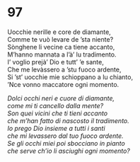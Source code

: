 # 97
  
Uocchie nerille e core de diamante,  
Comme te vuò levare de ’sta niente?  
Sònghene li vecine ca tiene accanto,  
M’hanno mannata a l’à’ lu tradimento.  
I’ voglio prejà’ Dio e tutt’ ’e sante,  
Che me levàssero a ’stu fuoco ardente,  
Si ’st’ uocchie mie schioppano a lu chianto,  
’Nce vonno maccatore ogni momento.

*Dolci occhi neri e cuore di diamante,  
come mi ti cancello dalla mente?  
Son quei vicini che ti tieni accanto  
che m’han fatto di nascosto il tradimento.  
Io prego Dio insieme a tutti i santi  
che mi levassero dal tuo fuoco ardente.  
Se gli occhi miei poi sbocciano in pianto  
che serve ch’io li asciughi ogni momento?*



